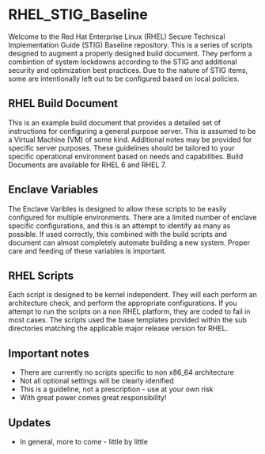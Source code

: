 # RHEL_STIG_Baseline

Welcome to the Red Hat Enterprise Linux (RHEL) Secure Technical Implementation
Guide (STIG) Baseline repository.  This is a series of scripts designed to
augment a properly designed build document.  They perform a combintion of system
lockdowns according to the STIG and additional security and optimization best
practices.  Due to the nature of STIG items, some are intentionally left out
to be configured based on local policies.

## RHEL Build Document

This is an example build document that provides a detailed set of instructions
for configuring a general purpose server.  This is assumed to be a Virtual
Machine (VM) of some kind.  Additional notes may be provided for specific server
purposes.  These guidelines should be tailored to your specific operational
environment based on needs and capabilities.  Build Documents are available for
RHEL 6 and RHEL 7.

## Enclave Variables

The Enclave Varibles is designed to allow these scripts to be easily configured
for multiple environments.  There are a limited number of enclave specific
configurations, and this is an attempt to identify as many as possible.  If used
correctly, this combined with the build scripts and document can almost
completely automate building a new system.  Proper care and feeding of these
variables is important.

## RHEL Scripts

Each script is designed to be kernel independent.  They will each perform an
architecture check, and perform the appropriate configurations.  If you attempt
to run the scripts on a non RHEL platform, they are coded to fail in most cases.
The scripts used the base templates provided within the sub directories matching
the applicable major release version for RHEL.

## Important notes

* There are currently no scripts specific to non x86_64 architecture
* Not all optional settings will be clearly idenified
* This is a guideline, not a prescription - use at your own risk
* With great power comes great responsibility!

## Updates

* In general, more to come - little by little
